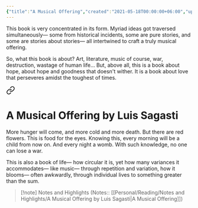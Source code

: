 ```yaml
---
{"title":"A Musical Offering","created":"2021-05-18T00:00:00+06:00","updated":"2024-06-09T12:54:07+06:00","read_count":2,"authors":["Luis Sagasti","Fionn Petch"],"isbn10":1999368452,"rating":5,"reviewed":true,"log":[{"status":"Read","timestamp":"2024-06-09T12:24:19+06:00"},{"status":"In Progress","timestamp":"2024-05-31T22:16:12+06:00"},{"status":"Read","timestamp":"2021-05-20T00:00:00+06:00"},{"status":"To Read","timestamp":"2021-05-18T00:00:00+06:00"}],"tags":["art","european","history","music","russian","western-art","wwii","bestreads"],"status":"Read","dg-publish":true,"dg-note-icon":2,"dg-path":"Reading/Books/Read/A Musical Offering by Luis Sagasti.md","permalink":"/reading/books/read/a-musical-offering-by-luis-sagasti/","dgPassFrontmatter":true,"noteIcon":2}
---
```


This book is very concentrated in its form. Myriad ideas got traversed simultaneously— some from historical incidents, some are pure stories, and some are stories about stories— all intertwined to craft a truly musical offering.

So, what this book is about? Art, literature, music of course, war, destruction, wastage of human life… But, above all, this is a book about hope, about hope and goodness that doesn't wither. It is a book about love that perseveres amidst the toughest of times.


<div class="transclusion internal-embed is-loaded"><a class="markdown-embed-link" href="/reading/notes-and-highlights/a-musical-offering-by-luis-sagasti/#ea04e5" aria-label="Open link"><svg xmlns="http://www.w3.org/2000/svg" width="24" height="24" viewBox="0 0 24 24" fill="none" stroke="currentColor" stroke-width="2" stroke-linecap="round" stroke-linejoin="round" class="svg-icon lucide-link"><path d="M10 13a5 5 0 0 0 7.54.54l3-3a5 5 0 0 0-7.07-7.07l-1.72 1.71"></path><path d="M14 11a5 5 0 0 0-7.54-.54l-3 3a5 5 0 0 0 7.07 7.07l1.71-1.71"></path></svg></a><div class="markdown-embed">

<div class="markdown-embed-title">

# A Musical Offering by Luis Sagasti

</div>


More hunger will come, and more cold and more death. But there are red flowers. This is food for the eyes. Knowing this, every morning will be a child from now on. And every night a womb. With such knowledge, no one can lose a war. 

</div></div>


This is also a book of life— how circular it is, yet how many variances it accommodates— like music— through repetition and variation, how it blooms— often awkwardly, through individual lives to something greater than the sum.

> [!note] Notes and Highlights
> (Notes:: [[Personal/Reading/Notes and Highlights/A Musical Offering by Luis Sagasti\|A Musical Offering]])

